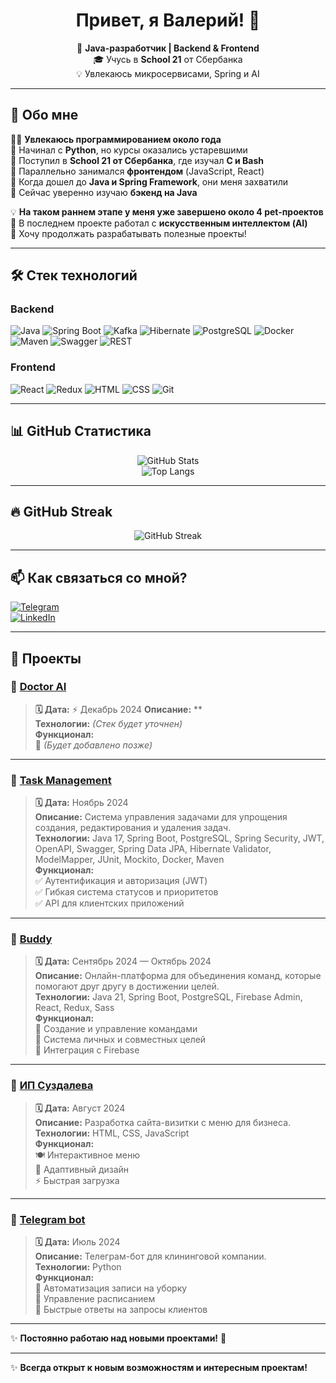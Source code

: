 <h1 align="center">Привет, я Валерий! 👋</h1>

<p align="center">
  🚀 <strong>Java-разработчик | Backend & Frontend</strong>  
  <br>🎓 Учусь в <strong>School 21</strong> от Сбербанка  
  <br>💡 Увлекаюсь микросервисами, Spring и AI  
</p>

---

## 📌 Обо мне  
👨‍💻 **Увлекаюсь программированием около года**  
🔹 Начинал с **Python**, но курсы оказались устаревшими  
🔹 Поступил в **School 21 от Сбербанка**, где изучал **C и Bash**  
🔹 Параллельно занимался **фронтендом** (JavaScript, React)  
🔹 Когда дошел до **Java и Spring Framework**, они меня захватили  
🔹 Сейчас уверенно изучаю **бэкенд на Java**  

💡 **На таком раннем этапе у меня уже завершено около 4 pet-проектов**  
🤖 В последнем проекте работал с **искусственным интеллектом (AI)**  
🚀 Хочу продолжать разрабатывать полезные проекты!  

---

## 🛠️ Стек технологий  
### **Backend**  
![Java](https://img.shields.io/badge/Java-ED8B00?style=for-the-badge&logo=java&logoColor=white)
![Spring Boot](https://img.shields.io/badge/Spring%20Boot-6DB33F?style=for-the-badge&logo=spring-boot&logoColor=white)
![Kafka](https://img.shields.io/badge/Kafka-231F20?style=for-the-badge&logo=apache-kafka&logoColor=white)
![Hibernate](https://img.shields.io/badge/Hibernate-59666C?style=for-the-badge&logo=hibernate&logoColor=white)
![PostgreSQL](https://img.shields.io/badge/PostgreSQL-316192?style=for-the-badge&logo=postgresql&logoColor=white)
![Docker](https://img.shields.io/badge/Docker-2496ED?style=for-the-badge&logo=docker&logoColor=white)  
![Maven](https://img.shields.io/badge/Maven-C71A36?style=for-the-badge&logo=apache-maven&logoColor=white)
![Swagger](https://img.shields.io/badge/Swagger-85EA2D?style=for-the-badge&logo=swagger&logoColor=black)
![REST](https://img.shields.io/badge/REST-02569B?style=for-the-badge&logo=rest&logoColor=white)

### **Frontend**  
![React](https://img.shields.io/badge/React-61DAFB?style=for-the-badge&logo=react&logoColor=black)
![Redux](https://img.shields.io/badge/Redux-764ABC?style=for-the-badge&logo=redux&logoColor=white)
![HTML](https://img.shields.io/badge/HTML-E34F26?style=for-the-badge&logo=html5&logoColor=white)
![CSS](https://img.shields.io/badge/CSS-1572B6?style=for-the-badge&logo=css3&logoColor=white)
![Git](https://img.shields.io/badge/Git-F05032?style=for-the-badge&logo=git&logoColor=white)

---

## 📊 GitHub Статистика  
<p align="center">
  <img src="https://github-readme-stats.vercel.app/api?username=ellieene&show_icons=true&theme=radical" alt="GitHub Stats">
  <br>
  <img src="https://github-readme-stats.vercel.app/api/top-langs/?username=ellieene&layout=compact&theme=radical" alt="Top Langs">
</p>

---

## 🔥 GitHub Streak  
<p align="center">
  <img src="https://streak-stats.demolab.com/?user=ellieene&theme=radical" alt="GitHub Streak">
</p>

---

## 📫 Как связаться со мной?  
[![Telegram](https://img.shields.io/badge/Telegram-2CA5E0?style=for-the-badge&logo=telegram&logoColor=white)](https://t.me/ТвойЮзернейм)  
[![LinkedIn](https://img.shields.io/badge/LinkedIn-0077B5?style=for-the-badge&logo=linkedin&logoColor=white)](https://linkedin.com/in/ТвойЛинк)  

---

## 🚀 Проекты  


### 📌 [Doctor AI](ссылка)  
> **🗓️ Дата:** ⚡ Декабрь 2024
> **Описание:** **  
> **Технологии:** *(Стек будет уточнен)*  
> **Функционал:**  
> 🚀 *(Будет добавлено позже)*  

---
### 📌 [Task Management](ссылка)  
> **🗓️ Дата:** Ноябрь 2024  
> **Описание:** Система управления задачами для упрощения создания, редактирования и удаления задач.  
> **Технологии:** Java 17, Spring Boot, PostgreSQL, Spring Security, JWT, OpenAPI, Swagger, Spring Data JPA, Hibernate Validator, ModelMapper, JUnit, Mockito, Docker, Maven  
> **Функционал:**  
> ✅ Аутентификация и авторизация (JWT)  
> ✅ Гибкая система статусов и приоритетов  
> ✅ API для клиентских приложений  

---

### 📌 [Buddy](ссылка)  
> **🗓️ Дата:** Сентябрь 2024 — Октябрь 2024  
> **Описание:** Онлайн-платформа для объединения команд, которые помогают друг другу в достижении целей.  
> **Технологии:** Java 21, Spring Boot, PostgreSQL, Firebase Admin, React, Redux, Sass  
> **Функционал:**  
> 🔹 Создание и управление командами  
> 🔹 Система личных и совместных целей  
> 🔹 Интеграция с Firebase  

---

### 📌 [ИП Суздалева](ссылка)  
> **🗓️ Дата:** Август 2024  
> **Описание:** Разработка сайта-визитки с меню для бизнеса.  
> **Технологии:** HTML, CSS, JavaScript  
> **Функционал:**  
> 🍽️ Интерактивное меню  
> 📱 Адаптивный дизайн  
> ⚡ Быстрая загрузка  

---

### 📌 [Telegram bot](ссылка)  
> **🗓️ Дата:** Июль 2024  
> **Описание:** Телеграм-бот для клининговой компании.  
> **Технологии:** Python  
> **Функционал:**  
> 🧹 Автоматизация записи на уборку  
> 📅 Управление расписанием  
> 💬 Быстрые ответы на запросы клиентов  

---


✨ **Постоянно работаю над новыми проектами!** 🚀  

---

✨ **Всегда открыт к новым возможностям и интересным проектам!**  
